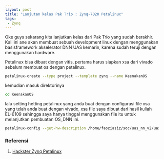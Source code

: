 ```yaml
---
layout: post
title: "Lanjutan kelas Pak Trio : Zynq-7020 Petalinux"
tags:
 - Zynq
---
```

Oke guys sekarang kita lanjutkan kelas dari Pak Trio yang sudah berakhir.
Kali ini ane akan membuat sebuah development linux dengan menggunakan 
basisframework akselerator DNN UAS kemarin, karena sudah teruji dengan 
menggunakan hardware. 

Petalinux bisa dibuat dengan vitis, pertama harus siapkan xsa dari vivado 
sebelum membuat os dengan petalinux.
```bash
petalinux-create --type project --template zynq --name KeenakanOS
```
kemudian masuk direktorinya
```bash
cd KeenakanOS
```
lalu setting hetting petalinux yang anda buat dengan configurasi file xsa
yang telah anda buat dengan vivado, xsa file saya dibuat dari hasil
kuliah EL-6109 sehingga saya hanya tinggal menggunakan file itu untuk
melanjutkan pembuatan OS_DNN ini.
```bash
petalinux-config --get-hw-description /home/faoziaziz/soc/uas_nn_v2/uasganteng.xsa
```




### Referensi

1. [Hackster Zynq Petalinux](https://www.hackster.io/news/an-fpga-take-on-the-raspberry-pi-petalinux-on-the-zynqberry-67dd421d25aa?fbclid=IwAR1l1ZmnCwhxk3aGbeGyPZGBNChTaLKoGMYXj52ur3QeTc3I8IaV4ZRwI6g)
